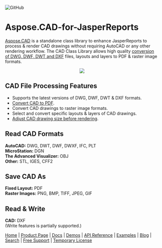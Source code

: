 ![GitHub](https://img.shields.io/github/license/aspose-cad/Aspose.CAD-for-JasperReports)
# Aspose.CAD-for-JasperReports

[Aspose.CAD](https://products.aspose.com/cad/) is a standalone class library to enhance JasperReports to process & render CAD drawings without requiring AutoCAD or any other rendering workflow. The CAD Class Library allows high quality [conversion of DWG, DWF, DWT and DXF](https://docs.aspose.com/cad/net/supported-file-formats/) files, layouts and layers to PDF & raster image formats.

<p align="center">

  <a title="Download complete Aspose.CAD for .NET source code" href="https://github.com/aspose-cad/Aspose.CAD-for-JasperReports/archive/main.zip">
	<img src="http://i.imgur.com/hwNhrGZ.png" />
  </a>
</p>


## CAD File Processing Features

- Supports the latest versions of DWG, DWF, DWT & DXF formats.
- [Convert CAD to PDF](https://docs.aspose.com/cad/net/converting-cad-drawings-to-pdf-and-raster-image-formats/).
- Convert CAD drawings to raster image formats.
- Select and convert specific layouts & layers of CAD drawings.
- [Adjust CAD drawing size before rendering](https://docs.aspose.com/cad/net/adjusting-cad-drawing-size/).

## Read CAD Formats

**AutoCAD:** DWG, DWT, DWF, DWXF, IFC, PLT\
**MicroStation:** DGN\
**The Advanced Visualizer:** OBJ\
**Other:** STL, IGES, CFF2

## Save CAD As

**Fixed Layout:** PDF\
**Raster Images:** PNG, BMP, TIFF, JPEG, GIF

## Read & Write

**CAD:** DXF\
(Write features is partially supported.)


[Home](https://www.aspose.com/) | [Product Page](https://products.aspose.com/cad/net) | [Docs](https://docs.aspose.com/cad/net/) | [Demos](https://products.aspose.app/cad/family) | [API Reference](https://apireference.aspose.com/cad/net) | [Examples](https://github.com/aspose-cad/Aspose.CAD-for-.NET) | [Blog](https://blog.aspose.com/category/cad/) | [Search](https://search.aspose.com/) | [Free Support](https://forum.aspose.com/c/cad) |  [Temporary License](https://purchase.aspose.com/temporary-license)


